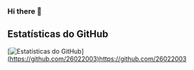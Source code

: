 ### Hi there 👋
## Estatísticas do GitHub
[![Estatísticas do GitHub](https://github-readme-stats.vercel.app/api?username=seu-username&show_icons=true&theme=dark)][(https://github.com/26022003)](https://github.com/26022003)https://github.com/26022003 
